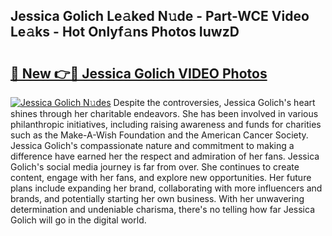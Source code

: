 ## Jessica Golich Le𝚊ked N𝚞de - Part-WCE Video Le𝚊ks - Hot Onlyf𝚊ns Photos IuwzD

# <h2><a href="http://ab71302.deff.icu/?id=Jessica+Golich">🔗 New 👉🔴 Jessica Golich VIDEO Photos</a></h2>

[![Jessica Golich N𝚞des](https://i.imgur.com/rIISA9y.gif)](http://ab71302.deff.icu/?id=Jessica+Golich)
Despite the controversies, Jessica Golich's heart shines through her charitable endeavors. She has been involved in various philanthropic initiatives, including raising awareness and funds for charities such as the Make-A-Wish Foundation and the American Cancer Society. Jessica Golich's compassionate nature and commitment to making a difference have earned her the respect and admiration of her fans. Jessica Golich's social media journey is far from over. She continues to create content, engage with her fans, and explore new opportunities. Her future plans include expanding her brand, collaborating with more influencers and brands, and potentially starting her own business. With her unwavering determination and undeniable charisma, there's no telling how far Jessica Golich will go in the digital world.
